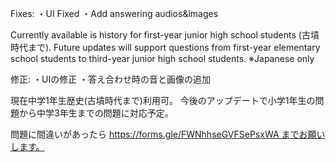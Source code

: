 Fixes:
・UI Fixed
・Add answering audios&images

Currently available is history for first-year junior high school students (古墳時代まで).
Future updates will support questions from first-year elementary school students to third-year junior high school students.
※Japanese only


修正:
・UIの修正
・答え合わせ時の音と画像の追加

現在中学1年生歴史(古墳時代まで)利用可。
今後のアップデートで小学1年生の問題から中学3年生までの問題に対応予定。

問題に間違いがあったら
https://forms.gle/FWNhhseGVFSePsxWA までお願いします。
